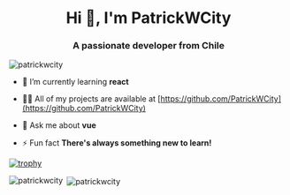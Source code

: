 <h1 align="center">Hi 👋, I'm PatrickWCity</h1>
<h3 align="center">A passionate developer from Chile</h3>

<p align="left"> <img src="https://komarev.com/ghpvc/?username=patrickwcity" alt="patrickwcity" /> </p>

- 🌱 I’m currently learning **react**

- 👨‍💻 All of my projects are available at [https://github.com/PatrickWCity](https://github.com/PatrickWCity)

- 💬 Ask me about **vue**

- ⚡ Fun fact **There's always something new to learn!**

[![trophy](https://github-profile-trophy.vercel.app/?username=PatrickWCity&theme=onedark)](https://github.com/PatrickWCity)

<p><img align="left" src="https://github-readme-stats.vercel.app/api/top-langs/?username=patrickwcity&layout=compact&hide=html" alt="patrickwcity" /></p>

<p>&nbsp;<img align="center" src="https://github-readme-stats.vercel.app/api?username=patrickwcity&show_icons=true" alt="patrickwcity" /></p>
